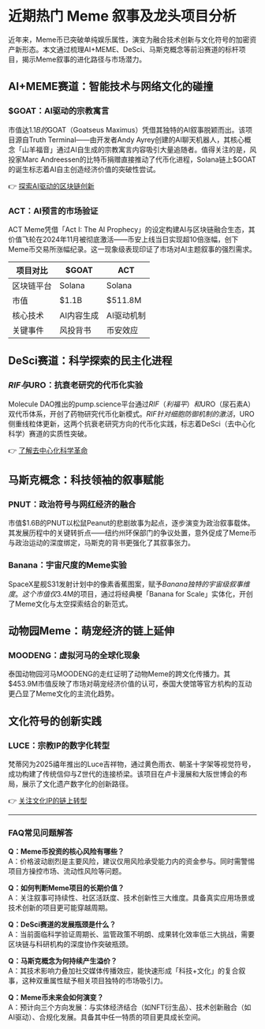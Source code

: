 # 近期热门 Meme 叙事及龙头项目分析

近年来，Meme币已突破单纯娱乐属性，演变为融合技术创新与文化符号的加密资产新形态。本文通过梳理AI+MEME、DeSci、马斯克概念等前沿赛道的标杆项目，揭示Meme叙事的进化路径与市场潜力。

## AI+MEME赛道：智能技术与网络文化的碰撞

### $GOAT：AI驱动的宗教寓言
市值达$1.1B的$GOAT（Goatseus Maximus）凭借其独特的AI叙事脱颖而出。该项目源自Truth Terminal——由开发者Andy Ayrey创建的AI聊天机器人，其核心概念「山羊福音」通过AI自生成的宗教寓言内容吸引大量追随者。值得关注的是，风投家Marc Andreessen的比特币捐赠直接推动了代币化进程，Solana链上$GOAT的诞生标志着AI自主创造经济价值的突破性尝试。

👉 [探索AI驱动的区块链创新](https://bit.ly/okx_welcome)

### ACT：AI预言的市场验证
ACT Meme凭借「Act I: The AI Prophecy」的设定构建AI与区块链融合生态，其价值飞轮在2024年11月被彻底激活——币安上线当日实现超10倍涨幅，创下Meme币交易所涨幅纪录。这一现象级表现印证了市场对AI主题叙事的强烈需求。

| 项目对比       | $GOAT          | ACT           |
|----------------|----------------|---------------|
| 区块链平台     | Solana         | Solana        |
| 市值           | $1.1B          | $511.8M       |
| 核心技术       | AI内容生成     | AI驱动机制    |
| 关键事件       | 风投背书       | 币安效应      |

## DeSci赛道：科学探索的民主化进程

### $RIF与$URO：抗衰老研究的代币化实验
Molecule DAO推出的pump.science平台通过$RIF（利福平）和$URO（尿石素A）双代币体系，开创了药物研究代币化新模式。$RIF针对细胞防御机制的激活，$URO侧重线粒体更新，这两个抗衰老研究方向的代币化实践，标志着DeSci（去中心化科学）赛道的实质性突破。

👉 [了解去中心化科学革命](https://bit.ly/okx_welcome)

## 马斯克概念：科技领袖的叙事赋能

### PNUT：政治符号与网红经济的融合
市值$1.6B的PNUT以松鼠Peanut的悲剧故事为起点，逐步演变为政治叙事载体。其发展历程中的关键转折点——纽约州环保部门的争议处置，意外促成了Meme币与政治运动的深度绑定，马斯克的背书更强化了其叙事张力。

### Banana：宇宙尺度的Meme实验
SpaceX星舰S31发射计划中的像素香蕉图案，赋予$Banana独特的宇宙级叙事维度。这个市值仅$3.4M的项目，通过将经典梗「Banana for Scale」实体化，开创了Meme文化与太空探索结合的新范式。

## 动物园Meme：萌宠经济的链上延伸

### MOODENG：虚拟河马的全球化现象
泰国动物园河马MOODENG的走红证明了动物Meme的跨文化传播力。其$453.9M市值反映了市场对萌宠经济价值的认可，泰国大使馆等官方机构的互动更凸显了Meme文化的主流化趋势。

## 文化符号的创新实践

### LUCE：宗教IP的数字化转型
梵蒂冈为2025禧年推出的Luce吉祥物，通过黄色雨衣、朝圣十字架等视觉符号，成功构建了传统信仰与Z世代的连接桥梁。该项目在卢卡漫展和大阪世博会的布局，展示了文化遗产数字化的创新路径。

👉 [关注文化IP的链上转型](https://bit.ly/okx_welcome)

---

### FAQ常见问题解答

**Q：Meme币投资的核心风险有哪些？**  
A：价格波动剧烈是主要风险，建议仅用风险承受能力内的资金参与。同时需警惕项目方操控市场、流动性风险等问题。

**Q：如何判断Meme项目的长期价值？**  
A：关注叙事可持续性、社区活跃度、技术创新性三大维度。具备真实应用场景或技术创新的项目更可能穿越周期。

**Q：DeSci赛道的发展瓶颈是什么？**  
A：当前面临科学验证周期长、监管政策不明朗、成果转化效率低三大挑战，需要区块链与科研机构的深度协作突破瓶颈。

**Q：马斯克概念为何持续产生溢价？**  
A：其技术影响力叠加社交媒体传播效应，能快速形成「科技+文化」的复合叙事，这种双重属性赋予相关项目独特的市场吸引力。

**Q：Meme币未来会如何演变？**  
A：预计向三个方向发展：与实体经济结合（如NFT衍生品）、技术创新融合（如AI驱动）、合规化发展。具备其中任一特质的项目更具成长空间。